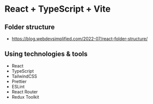 # React + TypeScript + Vite

## Folder structure
- https://blog.webdevsimplified.com/2022-07/react-folder-structure/

## Using technologies & tools

- React
- TypeScript
- TailwindCSS
- Prettier
- ESLint
- React Router
- Redux Toolkit